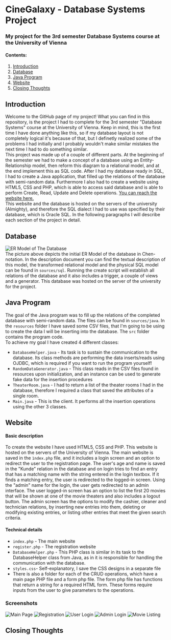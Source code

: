 # CineGalaxy - Database Systems Project
### My project for the 3rd semester Database Systems course at the University of Vienna

#### Contents:
  1. [Introduction](#intro)
  2. [Database](#db)
  3. [Java Program](#jp)
  4. [Website](#ws)
  5. [Closing Thoughts](#ct)

<a name="intro"></a>
## Introduction

Welcome to the GitHub page of my project! What you can find in this repository, is the project I had to complete for the 3rd semester "Database Systems" course at the University of Vienna. Keep in mind, this is the first time I have done anything like this, so if my database layout is not completely logical it's because of that, but I definetly realized some of the problems I had initially and I probably wouldn't make similar mistakes the next time I had to do something similar.\
This project was made up of a couple of different parts. At the beginning of the semester we had to make a concept of a database using an Entity-Relationship model, then reform this diagram to a relational model, and at the end implement this as SQL code. After I had my database ready in SQL, I had to create a Java application, that filled up the relations of the database with semi-random data. Furthermore I also had to create a website using HTML5, CSS and PHP, which is able to access said database and is able to perform Create, Read, Update and Delete operations. [You can reach the website here.](http://wwwlab.cs.univie.ac.at/~peteri00/index.php)\
This website and the database is hosted on the servers of the university (Almighty), and therefore the SQL dialect I had to use was specified by their database, which is Oracle SQL. In the following paragraphs I will describe each section of the project in detail.

<a name="db"></a>
## Database

![ER Model of The Database](https://github.com/Zsivony1es/UW-DatabaseProject/blob/main/ER%20Diagram.png)\
The picture above depicts the initial ER Model of the database in Chen-notation. In the description document you can find the textual description of this model, the transformed relational model and the physical SQL model can be found in `sources/sql`. Running the create script will establish all relations of the database and it also includes a trigger, a couple of views and a generator. This database was hosted on the server of the university for the project.

<a name="jp"></a>
## Java Program

The goal of the Java program was to fill up the relations of the completed database with semi-random data. The files can be found in `sources/java`. In the `resources` folder I have saved some CSV files, that I'm going to be using to create the data I will be inserting into the database. The `src` folder contains the program code.\
To achieve my goal I have created 4 different classes:
  + `DatabaseHelper.java` - Its task is to sustain the communication to the database. Its class methods are performing the data inserts/reads using OJDBC, which is required if you want to run the program yourself!
  + `RandomDataGenerator.java` - This class reads in the CSV files found in resources upon initialization, and an instance can be used to generate fake data for the insertion procedures
  + `TheaterRoom.java` - I had to return a list of the theater rooms I had in the database, therefore I required a class that saved the attributes of a single room.
  + `Main.java` - This is the client. It performs all the insertion operations using the other 3 classes.



<a name="ws"></a>
## Website

#### Basic description

To create the website I have used HTML5, CSS and PHP. This website is hosted on the servers of the University of Vienna. The main website is saved in the `ìndex.php` file, and it includes a login screen and an option to redirect the user to the registration page. The user's age and name is saved in the "Kunde" relation in the database and on login tries to find an entry that has a matching name with the string entered in the login textbox. If it finds a matching entry, the user is redirected to the logged-in screen. Using the "admin" name for the login, the user gets redirected to an admin interface. The user logged-in screen has an option to list the first 20 movies that will be shown at one of the movie theaters and also includes a logout button. The admin screen has the options to modify the cashier, cleaner and technician relations, by inserting new entries into them, deleting or modifying existing entries, or listing other entries that meet the given search criteria.

#### Technical details

  + `index.php` - The main website
  + `register.php` - The registration website
  + `DatabaseHelper.php` - This PHP class is similar in its task to the DatabaseHelper class from Java, as in it is responsible for handling the communication with the database.
  + `styles.css`- Self-explanatory, I save the CSS designs in a separate file
  + There is also a folder for each of the CRUD operations, which have a main page PHP file and a form php file. The form php file has functions that return a string for a required HTML form. These forms require inputs from the user to give parameters to the operations.

### Screenshots

![Main Page](https://github.com/Zsivony1es/UW-DatabaseProject/blob/main/site_screenshots/main_site.png)
![Registration](https://github.com/Zsivony1es/UW-DatabaseProject/blob/main/site_screenshots/registration.png)
![User Login](https://github.com/Zsivony1es/UW-DatabaseProject/blob/main/site_screenshots/user_login.png)
![Admin Login](https://github.com/Zsivony1es/UW-DatabaseProject/blob/main/site_screenshots/admin_login.png)
![Movie Listing](https://github.com/Zsivony1es/UW-DatabaseProject/blob/main/site_screenshots/movie_list.png)





<a name="ct"></a>
## Closing Thoughts
